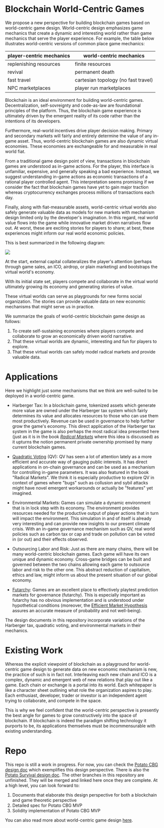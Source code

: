# Blockchain World-Centric Games

We propose a new perspective for building blockchain games based on world-centric game design. World-centric design emphasizes game mechanics that create a dynamic and interesting world rather than game mechanics that serve the player experience. For example, the table below illustrates world-centric versions of common place game mechanics:

|  player-centric mechanics |  world-centric mechanics             |
|---------------------------|--------------------------------------|
| replenishing resources    | finite resources                     |
| revival                   | permanent death                      |
| fast travel               | cartesian topology (no fast travel)  |
| NPC marketplaces          | player run marketplaces              |

Blockchain is an ideal environment for building world-centric games. Decentralization, self-sovreignty and code-as-law are foundational principles of the platform. Thus, the blockchain game experience is ultimately driven by the emergent reality of its code rather than the intentions of its developers.

Furthermore, real-world incentives drive player decision making. Primary and secondary markets will fairly and entirely determine the value of any in-game asset. Thus, world-centric blockchain games are also dynamic virtual economies. These economies are exchangeable for and measurable in real world fiat.

From a traditional game design point of view, transactions in blockchain games are understood as in-game actions. For the player, this interface is unfamiliar, expensive, and generally speaking a bad experience. Instead, we suggest understanding in-game actions as economic transactions of a rational player controlled agent. This interpretation seems promising if we consider the fact that blockchain games have yet to gain major traction whereas cryptocurrency exchanges process millions of transactions each day.

Finally, along with fiat-measurable assets, world-centric virtual worlds also safely generate valuable data as models for new markets with mechanism design limited only by the developer's imagination. In this regard, real world value flows into the game while innovative market driven narratives flow out. At worst, these are exciting stories for players to share; at best, these experiences might inform our real world economic policies.

This is best summarized in the following diagram:

![](framework.png)

At the start, external capital collateralizes the player's attention (perhaps through game sales, an ICO, airdrop, or plain marketing) and bootstraps the virtual world's economy.

With its initial state set, players compete and collaborate in the virtual world ultimately growing its economy and generating stories of value.

These virtual worlds can serve as playgrounds for new forms social organization. The stories can provide valuable data on new economic mechanisms that might serve us in practice.

We summarize the goals of world-centric blockchain game design as follows:

1. To create self-sustaining economies where players compete and collaborate to grow an economically driven world narrative.
2. That these virtual worlds are dynamic, interesting and fun for players to explore.
3. That these virtual worlds can safely model radical markets and provide valuable data.

# Applications
Here we highlight just some mechanisms that we think are well-suited to be deployed in a world-centric game.

- Harberger Tax: In a blockchain game, tokenized assets which generate more value are owned under the Harberger tax system which fairly determines its value and allocates resources to those who can use them most productively. Revenue can be used in governance to help further grow the game's economy. This direct application of the Harberger tax system in the game is also perhaps the most radical idea presented here (just as it is in the book [_Radical Markets_](https://vitalik.ca/general/2018/04/20/radical_markets.html) where this idea is discussed) as it upturns the notion permanent private ownership promised by many current blockchain games.

- [Quadratic Voting](https://en.wikipedia.org/wiki/Quadratic_voting) (QV): QV has seen a lot of attention lately as a more efficient and accurate way of gauging public interests. It has direct applications in on-chain governance and can be used as a mechanism for controlling in-game parameters. It was also featured in the book "Radical Markets". We think it is especially productive to explore QV in context of games where "bugs" such as collusion and sybil attacks might have novel emergent workarounds or actually be "features" yet imagined.

- Environmental Markets: Games can simulate a dynamic environment that is in lock step with its economy. The environment provides resources needed for the productive output of player actions that in turn will impact the environment. This simulation in and of itself is already very interesting and can provide new insights to our present climate crisis. With an in-game governance mechanism such as QV, real world policies such as carbon tax or cap and trade on pollution can be voted in (or out) and their effects observed.

- Outsourcing Labor and Risk: Just as there are many chains, there will be many world-centric blockchain games. Each game will have its own unique and dynamic economy. Cross-game bridges can be built and governed between the two chains allowing each game to outsource labor and risk to the other one. This abstract reduction of capitalism, ethics and law, might inform us about the present situation of our global economy.

- [Futarchy](https://en.wikipedia.org/wiki/Futarchy): Games are an excellent place to effectively playtest prediction markets for governance (futarchy). This is especially important as futarchy has no obvious implementation and is understood under hypothetical conditions (moreover, the [Efficient Market Hypothesis](https://en.wikipedia.org/wiki/Efficient-market_hypothesis) assures an accurate measure of probability and not well-being).

The design documents in this repository incorporate variations of the Harberger tax, quadratic voting, and environmental markets in their mechanics.

# Existing Work
Whereas the explicit viewpoint of blockchain as a playground for world-centric game design to generate data on new economic mechanism is new, the practice of such is in fact not. Interleaving each new chain and ICO is a complex, dynamic and emergent web of new relations that play out like a game. Each chain or exchange is a portal into its world. Each whitepaper is like a character sheet outlining what role the organization aspires to play. Each enthusiast, developer, trader or investor is an independent agent trying to collaborate, and compete in the space.

This is why we feel confident that the world-centric perspective is presently the best angle for games to grow constructively into the space of blockchain. If blockchain is indeed the paradigm shifting technology it purports to be, its applications themselves must be incommensurable with existing understanding.

# Repo
This repo is still a work in progress. For now, you can check the [Potato CBG design doc](https://github.com/pdlla/WCBG/blob/master/potatocbg/README.md) which exemplifies this design perspective. There is also the [Potato Survival design doc](https://github.com/pdlla/WCBG/blob/master/potato_survival.md). The other branches in this repository are unfinished. They will be merged and linked here once they are complete. At a high level, you can look forward to:

1. Documents that elaborate this design perspective for both a blockchain and game theoretic perspective
2. Detailed spec for Potato CBG MVP
3. Solidity implementation of Potato CBG MVP

You can also read more about world-centric game design [here](http://pdlla.org/posts/writing/2015-3_CBG.html).
